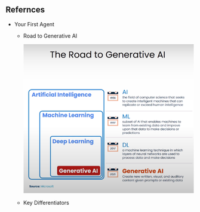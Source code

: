 ## Refernces

- Your First Agent

    - Road to Generative AI

        ![alt text](image.png)

    - Key Differentiators